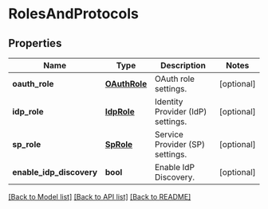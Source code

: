 # RolesAndProtocols

## Properties
Name | Type | Description | Notes
------------ | ------------- | ------------- | -------------
**oauth_role** | [**OAuthRole**](OAuthRole.md) | OAuth role settings. | [optional] 
**idp_role** | [**IdpRole**](IdpRole.md) | Identity Provider (IdP) settings. | [optional] 
**sp_role** | [**SpRole**](SpRole.md) | Service Provider (SP) settings. | [optional] 
**enable_idp_discovery** | **bool** | Enable IdP Discovery. | [optional] 

[[Back to Model list]](../README.md#documentation-for-models) [[Back to API list]](../README.md#documentation-for-api-endpoints) [[Back to README]](../README.md)


